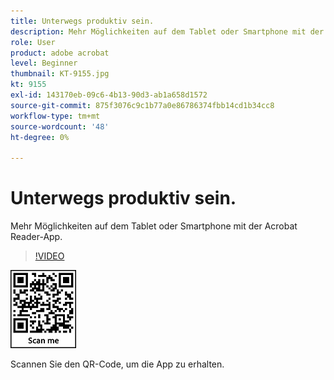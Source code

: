 ```yaml
---
title: Unterwegs produktiv sein.
description: Mehr Möglichkeiten auf dem Tablet oder Smartphone mit der Acrobat Reader-App
role: User
product: adobe acrobat
level: Beginner
thumbnail: KT-9155.jpg
kt: 9155
exl-id: 143170eb-09c6-4b13-90d3-ab1a658d1572
source-git-commit: 875f3076c9c1b77a0e86786374fbb14cd1b34cc8
workflow-type: tm+mt
source-wordcount: '48'
ht-degree: 0%

---
```


# Unterwegs produktiv sein.

Mehr Möglichkeiten auf dem Tablet oder Smartphone mit der Acrobat Reader-App.

>[!VIDEO](https://video.tv.adobe.com/v/337972?hidetitle=true)

![QR-Code](../assets/Acrobatqrcode.jpg)

Scannen Sie den QR-Code, um die App zu erhalten.
